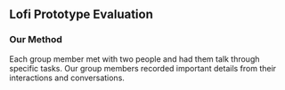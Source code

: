 ## Lofi Prototype Evaluation

### Our Method

Each group member met with two people and had them talk through specific tasks. Our group members recorded important details from their interactions and conversations.
